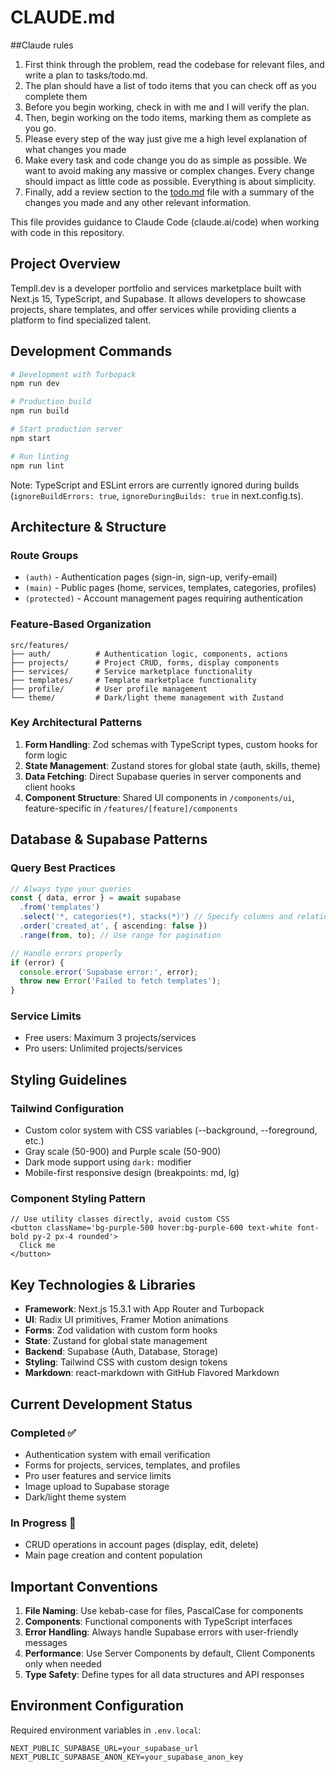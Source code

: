 # CLAUDE.md

##Claude rules

1. First think through the problem, read the codebase for relevant files, and write a plan to tasks/todo.md.
2. The plan should have a list of todo items that you can check off as you complete them
3. Before you begin working, check in with me and I will verify the plan.
4. Then, begin working on the todo items, marking them as complete as you go.
5. Please every step of the way just give me a high level explanation of what changes you made
6. Make every task and code change you do as simple as possible. We want to avoid making any massive or complex changes. Every change should impact as little code as possible. Everything is about simplicity.
7. Finally, add a review section to the [todo.md](http://todo.md/) file with a summary of the changes you made and any other relevant information.

This file provides guidance to Claude Code (claude.ai/code) when working with code in this repository.

## Project Overview

Templl.dev is a developer portfolio and services marketplace built with Next.js 15, TypeScript, and Supabase. It allows developers to showcase projects, share templates, and offer services while providing clients a platform to find specialized talent.

## Development Commands

```bash
# Development with Turbopack
npm run dev

# Production build
npm run build

# Start production server
npm start

# Run linting
npm run lint
```

Note: TypeScript and ESLint errors are currently ignored during builds (`ignoreBuildErrors: true`, `ignoreDuringBuilds: true` in next.config.ts).

## Architecture & Structure

### Route Groups

- `(auth)` - Authentication pages (sign-in, sign-up, verify-email)
- `(main)` - Public pages (home, services, templates, categories, profiles)
- `(protected)` - Account management pages requiring authentication

### Feature-Based Organization

```
src/features/
├── auth/          # Authentication logic, components, actions
├── projects/      # Project CRUD, forms, display components
├── services/      # Service marketplace functionality
├── templates/     # Template marketplace functionality
├── profile/       # User profile management
└── theme/         # Dark/light theme management with Zustand
```

### Key Architectural Patterns

1. **Form Handling**: Zod schemas with TypeScript types, custom hooks for form logic
2. **State Management**: Zustand stores for global state (auth, skills, theme)
3. **Data Fetching**: Direct Supabase queries in server components and client hooks
4. **Component Structure**: Shared UI components in `/components/ui`, feature-specific in `/features/[feature]/components`

## Database & Supabase Patterns

### Query Best Practices

```typescript
// Always type your queries
const { data, error } = await supabase
  .from('templates')
  .select('*, categories(*), stacks(*)') // Specify columns and relations
  .order('created_at', { ascending: false })
  .range(from, to); // Use range for pagination

// Handle errors properly
if (error) {
  console.error('Supabase error:', error);
  throw new Error('Failed to fetch templates');
}
```

### Service Limits

- Free users: Maximum 3 projects/services
- Pro users: Unlimited projects/services

## Styling Guidelines

### Tailwind Configuration

- Custom color system with CSS variables (--background, --foreground, etc.)
- Gray scale (50-900) and Purple scale (50-900)
- Dark mode support using `dark:` modifier
- Mobile-first responsive design (breakpoints: md, lg)

### Component Styling Pattern

```tsx
// Use utility classes directly, avoid custom CSS
<button className='bg-purple-500 hover:bg-purple-600 text-white font-bold py-2 px-4 rounded'>
  Click me
</button>
```

## Key Technologies & Libraries

- **Framework**: Next.js 15.3.1 with App Router and Turbopack
- **UI**: Radix UI primitives, Framer Motion animations
- **Forms**: Zod validation with custom form hooks
- **State**: Zustand for global state management
- **Backend**: Supabase (Auth, Database, Storage)
- **Styling**: Tailwind CSS with custom design tokens
- **Markdown**: react-markdown with GitHub Flavored Markdown

## Current Development Status

### Completed ✅

- Authentication system with email verification
- Forms for projects, services, templates, and profiles
- Pro user features and service limits
- Image upload to Supabase storage
- Dark/light theme system

### In Progress 🚧

- CRUD operations in account pages (display, edit, delete)
- Main page creation and content population

## Important Conventions

1. **File Naming**: Use kebab-case for files, PascalCase for components
2. **Components**: Functional components with TypeScript interfaces
3. **Error Handling**: Always handle Supabase errors with user-friendly messages
4. **Performance**: Use Server Components by default, Client Components only when needed
5. **Type Safety**: Define types for all data structures and API responses

## Environment Configuration

Required environment variables in `.env.local`:

```
NEXT_PUBLIC_SUPABASE_URL=your_supabase_url
NEXT_PUBLIC_SUPABASE_ANON_KEY=your_supabase_anon_key
```
